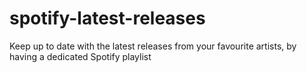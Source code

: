 # spotify-latest-releases
Keep up to date with the latest releases from your favourite artists, by having a dedicated Spotify playlist
